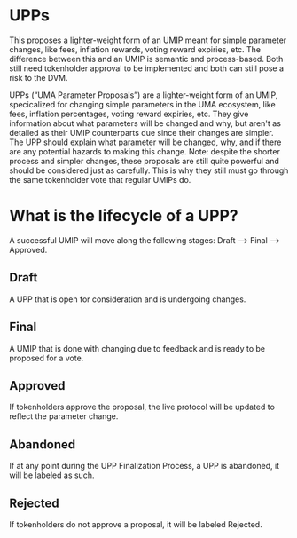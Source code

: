 # UPPs
  
This proposes a lighter-weight form of an UMIP meant for simple parameter changes, like fees, inflation rewards, voting reward expiries, etc. The difference between this and an UMIP is semantic and process-based. Both still need tokenholder approval to be implemented and both can still pose a risk to the DVM.

UPPs (“UMA Parameter Proposals”) are a lighter-weight form of an UMIP, specicalized for changing simple parameters in the UMA ecosystem, like fees, inflation percentages, voting reward expiries, etc. 
They give information about what parameters will be changed and why, but aren't as detailed as their UMIP counterparts due since their changes are simpler.
The UPP should explain what parameter will be changed, why, and if there are any potential hazards to making this change.
Note: despite the shorter process and simpler changes, these proposals are still quite powerful and should be considered just as carefully.
This is why they still must go through the same tokenholder vote that regular UMIPs do.

# What is the lifecycle of a UPP? 

A successful UMIP will move along the following stages: Draft ⟶ Final ⟶ Approved.

## Draft
A UPP that is open for consideration and is undergoing changes.

## Final
A UMIP that is done with changing due to feedback and is ready to be proposed for a vote.

## Approved
If tokenholders approve the proposal, the live protocol will be updated to reflect the parameter change.

## Abandoned
If at any point during the UPP Finalization Process, a UPP is abandoned, it will be labeled as such.

## Rejected
If tokenholders do not approve a proposal, it will be labeled Rejected.
